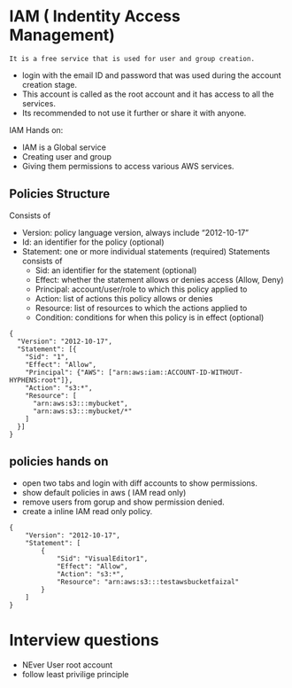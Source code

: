 # IAM ( Indentity Access Management)

    It is a free service that is used for user and group creation.

- login with the email ID and password that was used during the account creation stage.
- This account is called as the root account and it has access to all the services.
- Its recommended to not use it further or share it with anyone.

IAM Hands on:

- IAM is a Global service
- Creating user and group
- Giving them permissions to access various AWS services.





## Policies Structure

Consists of
- Version: policy language version, always include “2012-10-17”
- Id: an identifier for the policy (optional)
- Statement: one or more individual statements (required)
Statements consists of
    - Sid: an identifier for the statement (optional)
    - Effect: whether the statement allows or denies access (Allow, Deny)
    - Principal: account/user/role to which this policy applied to
    - Action: list of actions this policy allows or denies
    - Resource: list of resources to which the actions applied to
    - Condition: conditions for when this policy is in effect (optional)

```
{
  "Version": "2012-10-17",
  "Statement": [{
    "Sid": "1",
    "Effect": "Allow",
    "Principal": {"AWS": ["arn:aws:iam::ACCOUNT-ID-WITHOUT-HYPHENS:root"]},
    "Action": "s3:*",
    "Resource": [
      "arn:aws:s3:::mybucket",
      "arn:aws:s3:::mybucket/*"
    ]
  }]
}
```

## policies hands on

- open two tabs and login with diff accounts to show permissions.
- show default policies in aws ( IAM read only)
- remove users from gorup and show permission denied.
- create a inline IAM read only policy.

```
{
    "Version": "2012-10-17",
    "Statement": [
        {
            "Sid": "VisualEditor1",
            "Effect": "Allow",
            "Action": "s3:*",
            "Resource": "arn:aws:s3:::testawsbucketfaizal"
        }
    ]
}
```


# Interview questions

- NEver User root account
- follow least privilige principle

